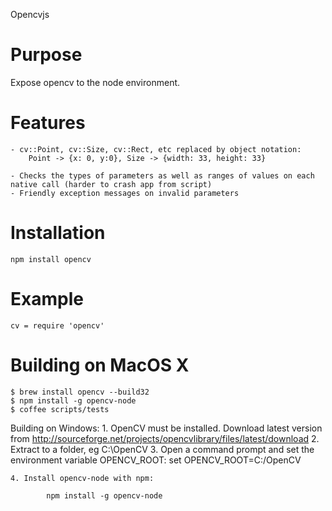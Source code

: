 Opencvjs


Purpose 
=======
Expose opencv to the node environment.


Features
======
	
	- cv::Point, cv::Size, cv::Rect, etc replaced by object notation:
		Point -> {x: 0, y:0}, Size -> {width: 33, height: 33}

	- Checks the types of parameters as well as ranges of values on each native call (harder to crash app from script)
	- Friendly exception messages on invalid parameters 
	

Installation
============

	npm install opencv

Example
=======

	cv = require 'opencv'


Building on MacOS X
====================

	$ brew install opencv --build32
	$ npm install -g opencv-node
	$ coffee scripts/tests


Building on Windows:
	1. OpenCV must be installed. Download latest version from http://sourceforge.net/projects/opencvlibrary/files/latest/download
	2. Extract to a folder, eg C:\OpenCV
	3. Open a command prompt and set the environment variable OPENCV_ROOT:
			set OPENCV_ROOT=C:/OpenCV

	4. Install opencv-node with npm:

			npm install -g opencv-node
